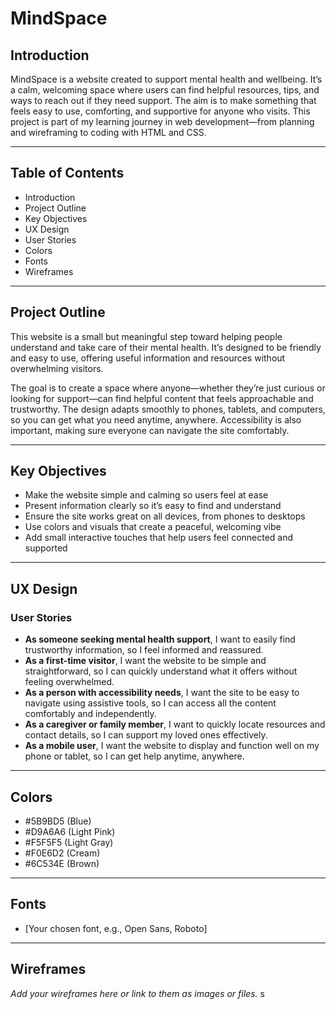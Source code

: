 # MindSpace

## Introduction

MindSpace is a website created to support mental health and wellbeing. It’s a calm, welcoming space where users can find helpful resources, tips, and ways to reach out if they need support. The aim is to make something that feels easy to use, comforting, and supportive for anyone who visits. This project is part of my learning journey in web development—from planning and wireframing to coding with HTML and CSS.

---

## Table of Contents

- Introduction  
- Project Outline  
- Key Objectives  
- UX Design  
- User Stories  
- Colors  
- Fonts  
- Wireframes  

---

## Project Outline

This website is a small but meaningful step toward helping people understand and take care of their mental health. It’s designed to be friendly and easy to use, offering useful information and resources without overwhelming visitors.

The goal is to create a space where anyone—whether they’re just curious or looking for support—can find helpful content that feels approachable and trustworthy. The design adapts smoothly to phones, tablets, and computers, so you can get what you need anytime, anywhere. Accessibility is also important, making sure everyone can navigate the site comfortably.

---

## Key Objectives

- Make the website simple and calming so users feel at ease  
- Present information clearly so it’s easy to find and understand  
- Ensure the site works great on all devices, from phones to desktops  
- Use colors and visuals that create a peaceful, welcoming vibe  
- Add small interactive touches that help users feel connected and supported  

---

## UX Design

### User Stories

- **As someone seeking mental health support**, I want to easily find trustworthy information, so I feel informed and reassured.  
- **As a first-time visitor**, I want the website to be simple and straightforward, so I can quickly understand what it offers without feeling overwhelmed.  
- **As a person with accessibility needs**, I want the site to be easy to navigate using assistive tools, so I can access all the content comfortably and independently.  
- **As a caregiver or family member**, I want to quickly locate resources and contact details, so I can support my loved ones effectively.  
- **As a mobile user**, I want the website to display and function well on my phone or tablet, so I can get help anytime, anywhere.  

---

## Colors

- #5B9BD5 (Blue)  
- #D9A6A6 (Light Pink)  
- #F5F5F5 (Light Gray)  
- #F0E6D2 (Cream)  
- #6C534E (Brown)  

---

## Fonts

- [Your chosen font, e.g., Open Sans, Roboto]  

---

## Wireframes

*Add your wireframes here or link to them as images or files.*
s